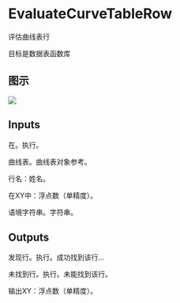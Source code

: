 # EvaluateCurveTableRow

评估曲线表行

目标是数据表函数库

## 图示

![]($-20221218-18410444.png)

## Inputs

在。执行。

曲线表。曲线表对象参考。

行名：姓名。

在XY中：浮点数（单精度）。

语境字符串。字符串。  

## Outputs

发现行。执行。成功找到该行...

未找到行。执行。未能找到该行。

输出XY：浮点数（单精度）。
